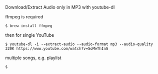 Download/Extract Audio only in MP3 with youtube-dl

ffmpeg is required

```
$ brew install ffmpeg
```

then for single YouTube

```
$ youtube-dl -i --extract-audio --audio-format mp3 --audio-quality 320K https://www.youtube.com/watch?v=SoMeThInG
```

multiple songs, e.g. playlist

```
$ 
```

